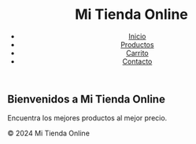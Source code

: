 <!DOCTYPE html>
<html lang="es">
<head>
    <meta charset="UTF-8">
    <meta name="viewport" content="width=device-width, initial-scale=1.0">
    <title>Mi Tienda Online</title>
    <link rel="stylesheet" href="styles.css">
</head>
<body>
    <header>
        <h1>Mi Tienda Online</h1>
        <nav>
            <ul>
                <li><a href="#">Inicio</a></li>
                <li><a href="#">Productos</a></li>
                <li><a href="#">Carrito</a></li>
                <li><a href="#">Contacto</a></li>
            </ul>
        </nav>
    </header>
    <main>
        <section>
            <h2>Bienvenidos a Mi Tienda Online</h2>
            <p>Encuentra los mejores productos al mejor precio.</p>
        </section>
        <section id="productos">
            <!-- Aquí se cargarán los productos -->
        </section>
    </main>
    <footer>
        <p>&copy; 2024 Mi Tienda Online</p>
    </footer>
    <script>
        document.addEventListener("DOMContentLoaded", () => {
            const productos = [
                { id: 1, nombre: "Producto 1", precio: 10.99 },
                { id: 2, nombre: "Producto 2", precio: 20.99 },
                { id: 3, nombre: "Producto 3", precio: 15.99 },
                { id: 4, nombre: "Producto 4", precio: 25.99 }
            ];

            const productosSection = document.getElementById("productos");
            
            productos.forEach(producto => {
                const productoDiv = document.createElement("div");
                productoDiv.className = "producto";
                productoDiv.innerHTML = `
                    <h3>${producto.nombre}</h3>
                    <p>Precio: $${producto.precio.toFixed(2)}</p>
                    <button>Añadir al carrito</button>
                `;
                productosSection.appendChild(productoDiv);
            });
        });
    </script>
</body>
</html> 

body {
    font-family: Arial, sans-serif;
    margin: 0;
    padding: 0;
    background-color: #f4f4f4;
}

header {
    background-color: #333;
    color: white;
    padding: 10px 0;
    text-align: center;
}

nav ul {
    list-style-type: none;
    padding: 0;
}

nav ul li {
    display: inline;
    margin: 0 10px;
}

nav ul li a {
    color: white;
    text-decoration: none;
}

main {
    padding: 20px;
}

main h2 {
    text-align: center;
}

#productos {
    display: flex;
    flex-wrap: wrap;
    justify-content: space-around;
}

.producto {
    background-color: white;
    border: 1px solid #ccc;
    border-radius: 4px;
    padding: 10px;
    margin: 10px;
    width: 200px;
    text-align: center;
}

.producto h3 {
    margin: 0 0 10px;
}

.producto p {
    margin: 0 0 10px;
    color: #333;
}

.producto button {
    background-color: #28a745;
    color: white;
    border: none;
    padding: 10px;
    cursor: pointer;
    border-radius: 4px;
}

.producto button:hover {
    background-color: #218838;
}

footer {
    background-color: #333;
    color: white;
    text-align: center;
    padding: 10px 0;
    position: fixed;
    width: 100%;
    bottom: 0;
}

